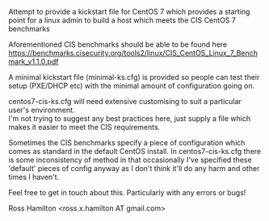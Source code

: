Attempt to provide a kickstart file for CentOS 7 which provides a starting point for a linux admin to build a host which meets the CIS CentOS 7 benchmarks

Aforementioned CIS benchmarks should be able to be found here https://benchmarks.cisecurity.org/tools2/linux/CIS_CentOS_Linux_7_Benchmark_v1.1.0.pdf

A minimal kickstart file (minimal-ks.cfg) is provided so people can test their setup (PXE/DHCP etc) with the minimal amount of configuration going on.

centos7-cis-ks.cfg will need extensive customising to suit a particular user's environment.  
I'm not trying to suggest any best practices here, just supply a file which makes it easier to meet the CIS requirements.

Sometimes the CIS benchmarks specify a piece of configuration which comes as standard in the default CentOS install.
In centos7-cis-ks.cfg there is some inconsistency of method in that occasionally I've specified these 'default' pieces  of config anyway as I don't think it'll do any harm and other times I haven't.

Feel free to get in touch about this.  Particularly with any errors or bugs!

Ross Hamilton <ross.x.hamilton AT gmail.com>
